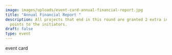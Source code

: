```yaml
---
image: images/uploads/event-card-annual-financial-report.jpg
title: "Annual Financial Report "
description: All projects that end in this round are granted 2 extra influence
  points to the initiators.
draft: false
type: event
---
```

e﻿vent card